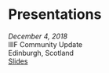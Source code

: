 # Presentations

*December 4, 2018*  
IIIF Community Update  
Edinburgh, Scotland  
[Slides](./iiif_community_update/)


